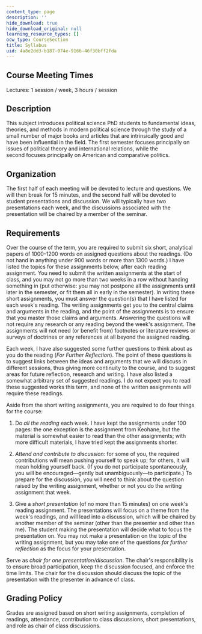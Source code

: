 ```yaml
---
content_type: page
description: ''
hide_download: true
hide_download_original: null
learning_resource_types: []
ocw_type: CourseSection
title: Syllabus
uid: 4a8e2dd3-b187-074e-9166-46f30bff2fda
---
```


Course Meeting Times
--------------------

Lectures: 1 session / week, 3 hours / session

Description
-----------

This subject introduces political science PhD students to fundamental ideas, theories, and methods in modern political science through the study of a small number of major books and articles that are intrinsically good and have been influential in the field. The first semester focuses principally on issues of political theory and international relations, while the second focuses principally on American and comparative politics.

Organization
------------

The first half of each meeting will be devoted to lecture and questions. We will then break for 15 minutes, and the second half will be devoted to student presentations and discussion. We will typically have two presentations each week, and the discussions associated with the presentation will be chaired by a member of the seminar.

Requirements
------------

Over the course of the term, you are required to submit six short, analytical papers of 1000-1200 words on assigned questions about the readings. (Do not hand in anything under 900 words or more than 1300 words.) I have listed the topics for these assignments below, after each reading assignment. You need to submit the written assignments at the start of class, and you may not go more than two weeks in a row without handing something in (put otherwise: you may not postpone all the assignments until later in the semester, or fit them all in early in the semester). In writing these short assignments, you must answer the question(s) that I have listed for each week's reading. The writing assignments get you to the central claims and arguments in the reading, and the point of the assignments is to ensure that you master those claims and arguments. Answering the questions will not require any research or any reading beyond the week's assignment. The assignments will not need (or benefit from) footnotes or literature reviews or surveys of doctrines or any references at all beyond the assigned reading.

Each week, I have also suggested some further questions to think about as you do the reading (_For Further Reflection_). The point of these questions is to suggest links between the ideas and arguments that we will discuss in different sessions, thus giving more continuity to the course, and to suggest areas for future reflection, research and writing. I have also listed a somewhat arbitrary set of suggested readings. I do not expect you to read these suggested works this term, and none of the written assignments will require these readings.

Aside from the short writing assignments, you are required to do four things for the course:

1.  Do _all the reading_ each week. I have kept the assignments under 100 pages: the one exception is the assignment from Keohane, but the material is somewhat easier to read than the other assignments; with more difficult materials, I have tried kept the assignments shorter.  
      
    
2.  _Attend and contribute to discussion_: for some of you, the required contributions will mean pushing yourself to speak up; for others, it will mean holding yourself back. (If you do not participate spontaneously, you will be encouraged—gently but unambiguously—to participate.) To prepare for the discussion, you will need to think about the question raised by the writing assignment, whether or not you do the writing assignment that week.  
      
    
3.  Give a _short presentation_ (of no more than 15 minutes) on one week's reading assignment. The presentations will focus on a theme from the week's readings, and will lead into a discussion, which will be chaired by another member of the seminar (other than the presenter and other than me). The student making the presentation will decide what to focus the presentation on. You may not make a presentation on the topic of the writing assignment, but you may take one of the questions _for further reflection_ as the focus for your presentation.

Serve as _chair for one presentation/discussion_. The chair's responsibility is to ensure broad participation, keep the discussion focused, and enforce the time limits. The chair for the discussion should discuss the topic of the presentation with the presenter in advance of class.

Grading Policy
--------------

Grades are assigned based on short writing assignments, completion of readings, attendance, contribution to class discussions, short presentations, and role as chair of class discussions.
